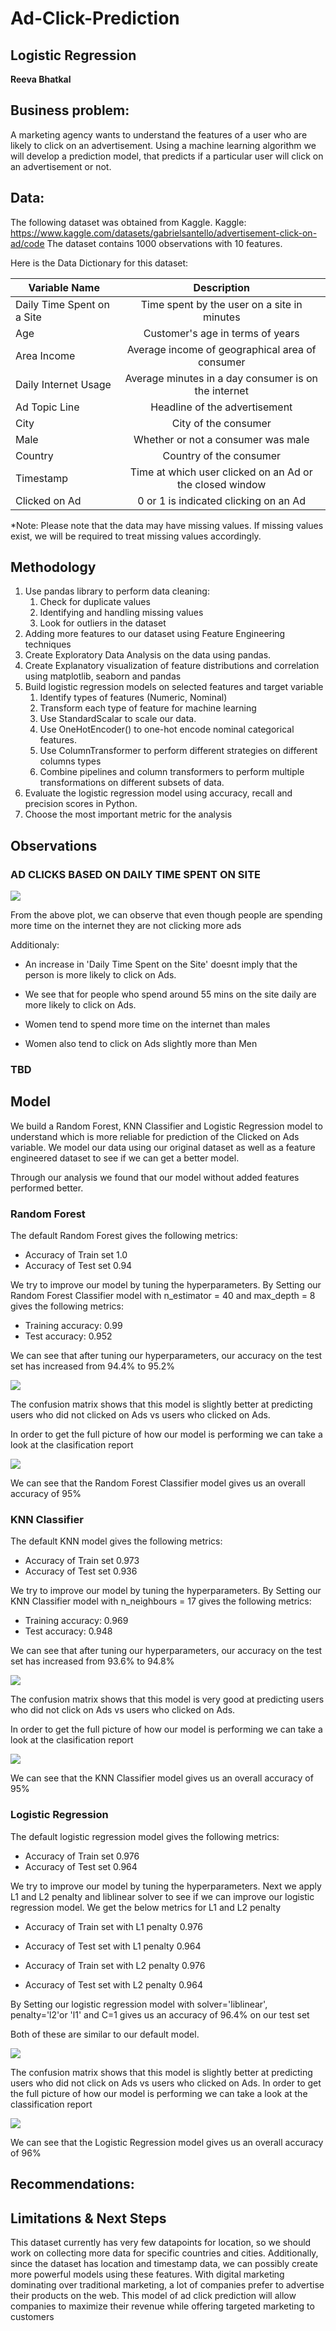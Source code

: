 # Ad-Click-Prediction
## Logistic Regression

**Reeva Bhatkal** 

## Business problem:

A marketing agency wants to understand the features of a user who are likely to click on an advertisement. Using a machine learning algorithm we will develop a prediction model, that predicts if a particular user will click on an advertisement or not. 


## Data:
The following dataset was obtained from Kaggle.
Kaggle: https://www.kaggle.com/datasets/gabrielsantello/advertisement-click-on-ad/code
The dataset contains 1000 observations with 10 features.

Here is the Data Dictionary for this dataset:



| Variable Name               | Description |
| ----------------------------|:-------------:|
| Daily Time Spent on a Site  | Time spent by the user on a site in minutes    |
| Age                         | Customer's age in terms of years     |
| Area Income                 | Average income of geographical area of consumer   |
| Daily Internet Usage        | Average minutes in a day consumer is on the internet     |
| Ad Topic Line               | Headline of the advertisement    |
| City                        | City of the consumer     |
| Male                        | Whether or not a consumer was male     |
| Country                     | Country of the consumer     |
| Timestamp                   | Time at which user clicked on an Ad or the closed window     |
| Clicked on Ad               | 0 or 1 is indicated clicking on an Ad     |


*Note: Please note that the data may have missing values. If missing values exist, we will be required to treat missing values accordingly.

## Methodology
1. Use pandas library to perform data cleaning: 
    1. Check for duplicate values
    2. Identifying and handling missing values 
    3. Look for outliers in the dataset
2. Adding more features to our dataset using Feature Engineering techniques
3. Create Exploratory Data Analysis on the data using pandas.
4. Create Explanatory visualization of feature distributions and correlation using matplotlib, seaborn and pandas
5. Build logistic regression models on selected features and target variable  
    1. Identify types of features (Numeric, Nominal)
    1. Transform each type of feature for machine learning
    1. Use StandardScalar to scale our data.
    1. Use OneHotEncoder() to one-hot encode nominal categorical features.
    1. Use ColumnTransformer to perform different strategies on different columns types
    1. Combine pipelines and column transformers to perform multiple transformations on different subsets of data.
6. Evaluate the logistic regression model using accuracy, recall and precision scores in Python.
7. Choose the most important metric for the analysis



## Observations


### AD CLICKS BASED ON DAILY TIME SPENT ON SITE
<img src = "Images/Obv 1.jpg" >


From the above plot, we can observe that even though people are spending more time on the internet they are not clicking more ads

Additionaly:

* An increase in 'Daily Time Spent on the Site' doesnt imply that the person is more likely to click on Ads.

* We see that for people who spend around 55 mins on the site daily are more likely to click on Ads.

* Women tend to spend more time on the internet than males

* Women also tend to click on Ads slightly more than Men


### TBD 


## Model

We build a Random Forest, KNN Classifier and Logistic Regression model to understand which is more reliable for prediction of the Clicked on Ads variable.
We model our data using our original dataset as well as a feature engineered dataset to see if we can get a better model. 

Through our analysis we found that our model without added features performed better.

### Random Forest
The default Random Forest gives the following metrics: 
* Accuracy of Train set 1.0
* Accuracy of Test set 0.94

We try to improve our model by tuning the hyperparameters.
By Setting our Random Forest Classifier model with n_estimator = 40 and max_depth = 8  gives the following metrics: 
* Training accuracy: 0.99
* Test accuracy: 0.952

We can see that after tuning our hyperparameters, our accuracy on the test set has increased from 94.4% to 95.2%

<img src = "Images/RFMatrix.JPG" >

The confusion matrix shows that this model is slightly better at predicting users who did not clicked on Ads vs users who clicked on Ads.

In order to get the full picture of how our model is performing we can take a look at the clasification report

<img src = "Images/RFscore.JPG" >

We can see that the Random Forest Classifier model gives us an overall accuracy of 95%

### KNN Classifier
The default KNN model gives the following metrics: 
* Accuracy of Train set 0.973
* Accuracy of Test set 0.936

We try to improve our model by tuning the hyperparameters.
By Setting our KNN Classifier model with n_neighbours = 17 gives the following metrics: 
* Training accuracy: 0.969
* Test accuracy: 0.948

We can see that after tuning our hyperparameters, our accuracy on the test set has increased from 93.6% to 94.8%

<img src = "Images/KNNMatrix.JPG" >

The confusion matrix shows that this model is very good at predicting users who did not click on Ads vs users who clicked on Ads.

In order to get the full picture of how our model is performing we can take a look at the clasification report

<img src = "Images/KNNscore.JPG" >

We can see that the KNN Classifier model gives us an overall accuracy of 95%

### Logistic Regression
The default logistic regression model gives the following metrics: 
* Accuracy of Train set 0.976
* Accuracy of Test set 0.964

We try to improve our model by tuning the hyperparameters.
Next we apply L1 and L2 penalty and liblinear solver to see if we can improve our logistic regression model. We get the below metrics for L1 and L2 penalty 

* Accuracy of Train set with L1 penalty 0.976
* Accuracy of Test set with L1 penalty 0.964

* Accuracy of Train set with L2 penalty 0.976
* Accuracy of Test set with L2 penalty 0.964

By Setting our logistic regression model with solver='liblinear', penalty='l2'or 'l1' and C=1 gives us an accuracy of 96.4% on our test set
 
Both of these are similar to our default model. 

<img src = "Images/LRMatrix.JPG" >

The confusion matrix shows that this model is slightly better at predicting users who did not click on Ads vs users who clicked on Ads.
In order to get the full picture of how our model is performing we can take a look at the classification report

<img src = "Images/LRscore.JPG" >

We can see that the Logistic Regression model gives us an overall accuracy of 96%


## Recommendations:




## Limitations & Next Steps

This dataset currently has very few datapoints for location, so we should work on collecting more data for specific countries and cities. Additionally, since the dataset has location and timestamp data, we can possibly create more powerful models using these features. 
With digital marketing dominating over traditional marketing, a lot of companies prefer to advertise their products on the web. This model of ad click prediction will allow companies to maximize their revenue while offering targeted marketing to customers 

